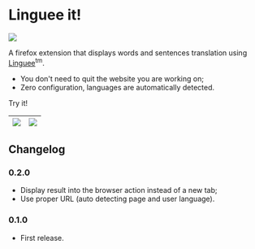 # Linguee it!

[![](https://img.shields.io/badge/install-linguee--it-orange.svg?style=flat-square)](https://addons.mozilla.org/firefox/addon/linguee-it/)

A firefox extension that displays words and sentences translation using [Linguee](http://www.linguee.com/)<sup>tm</sup>.

- You don't need to quit the website you are working on;
- Zero configuration, languages are automatically detected.

Try it!

![](https://addons.cdn.mozilla.net/user-media/previews/full/180/180421.png?modified=1479864010) | ![](https://addons.cdn.mozilla.net/user-media/previews/full/180/180420.png?modified=1479864009)
------------ | -------------

## Changelog

### 0.2.0

- Display result into the browser action instead of a new tab;
- Use proper URL (auto detecting page and user language).

### 0.1.0

- First release.
